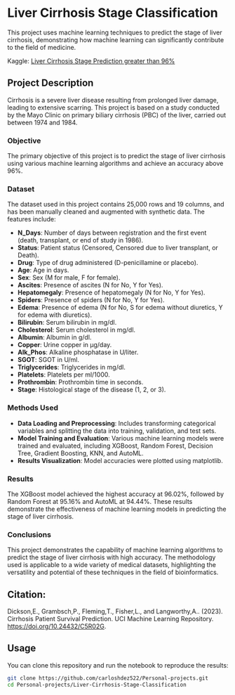 # Liver Cirrhosis Stage Classification

This project uses machine learning techniques to predict the stage of liver cirrhosis, demonstrating how machine learning can significantly contribute to the field of medicine.

Kaggle: [Liver Cirrhosis Stage Prediction greater than 96%](https://www.kaggle.com/code/carloshdez522/liver-cirrhosis-stage-prediction-greater-than-96)

## Project Description

Cirrhosis is a severe liver disease resulting from prolonged liver damage, leading to extensive scarring. This project is based on a study conducted by the Mayo Clinic on primary biliary cirrhosis (PBC) of the liver, carried out between 1974 and 1984.

### Objective

The primary objective of this project is to predict the stage of liver cirrhosis using various machine learning algorithms and achieve an accuracy above 96%.

### Dataset

The dataset used in this project contains 25,000 rows and 19 columns, and has been manually cleaned and augmented with synthetic data. The features include:

- **N_Days**: Number of days between registration and the first event (death, transplant, or end of study in 1986).
- **Status**: Patient status (Censored, Censored due to liver transplant, or Death).
- **Drug**: Type of drug administered (D-penicillamine or placebo).
- **Age**: Age in days.
- **Sex**: Sex (M for male, F for female).
- **Ascites**: Presence of ascites (N for No, Y for Yes).
- **Hepatomegaly**: Presence of hepatomegaly (N for No, Y for Yes).
- **Spiders**: Presence of spiders (N for No, Y for Yes).
- **Edema**: Presence of edema (N for No, S for edema without diuretics, Y for edema with diuretics).
- **Bilirubin**: Serum bilirubin in mg/dl.
- **Cholesterol**: Serum cholesterol in mg/dl.
- **Albumin**: Albumin in g/dl.
- **Copper**: Urine copper in µg/day.
- **Alk_Phos**: Alkaline phosphatase in U/liter.
- **SGOT**: SGOT in U/ml.
- **Triglycerides**: Triglycerides in mg/dl.
- **Platelets**: Platelets per ml/1000.
- **Prothrombin**: Prothrombin time in seconds.
- **Stage**: Histological stage of the disease (1, 2, or 3).

### Methods Used

- **Data Loading and Preprocessing**: Includes transforming categorical variables and splitting the data into training, validation, and test sets.
- **Model Training and Evaluation**: Various machine learning models were trained and evaluated, including XGBoost, Random Forest, Decision Tree, Gradient Boosting, KNN, and AutoML.
- **Results Visualization**: Model accuracies were plotted using matplotlib.

### Results

The XGBoost model achieved the highest accuracy at 96.02%, followed by Random Forest at 95.16% and AutoML at 94.44%. These results demonstrate the effectiveness of machine learning models in predicting the stage of liver cirrhosis.

### Conclusions

This project demonstrates the capability of machine learning algorithms to predict the stage of liver cirrhosis with high accuracy. The methodology used is applicable to a wide variety of medical datasets, highlighting the versatility and potential of these techniques in the field of bioinformatics.

## Citation:

Dickson,E., Grambsch,P., Fleming,T., Fisher,L., and Langworthy,A.. (2023). Cirrhosis Patient Survival Prediction. UCI Machine Learning Repository. https://doi.org/10.24432/C5R02G.

## Usage

You can clone this repository and run the notebook to reproduce the results:

```sh
git clone https://github.com/carloshdez522/Personal-projects.git
cd Personal-projects/Liver-Cirrhosis-Stage-Classification

